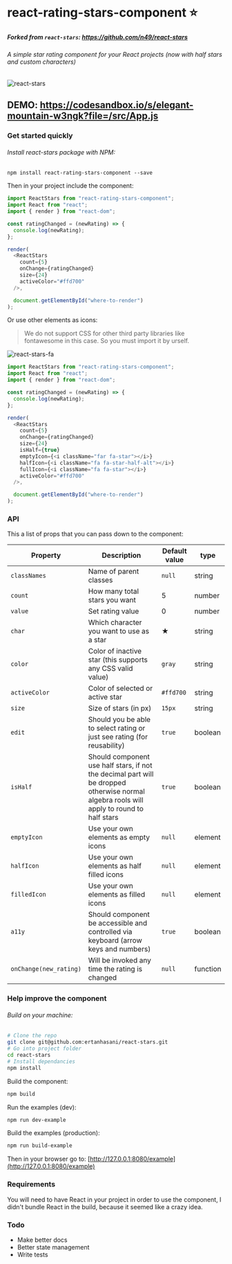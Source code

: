 # react-rating-stars-component :star:

##### Forked from `react-stars`: https://github.com/n49/react-stars

###### A simple star rating component for your React projects (now with half stars and custom characters)

![react-stars](http://i.imgur.com/VDbzbqF.gif)

## DEMO: https://codesandbox.io/s/elegant-mountain-w3ngk?file=/src/App.js

### Get started quickly

###### Install react-stars package with NPM:

`npm install react-rating-stars-component --save`

Then in your project include the component:

```javascript
import ReactStars from "react-rating-stars-component";
import React from "react";
import { render } from "react-dom";

const ratingChanged = (newRating) => {
  console.log(newRating);
};

render(
  <ReactStars
    count={5}
    onChange={ratingChanged}
    size={24}
    activeColor="#ffd700"
  />,

  document.getElementById("where-to-render")
);
```

Or use other elements as icons:

> We do not support CSS for other third party libraries like fontawesome in this case. So you must import it by urself.

![react-stars-fa](https://i.imgur.com/ko9NNRH.gif)

```javascript
import ReactStars from "react-rating-stars-component";
import React from "react";
import { render } from "react-dom";

const ratingChanged = (newRating) => {
  console.log(newRating);
};

render(
  <ReactStars
    count={5}
    onChange={ratingChanged}
    size={24}
    isHalf={true}
    emptyIcon={<i className="far fa-star"></i>}
    halfIcon={<i className="fa fa-star-half-alt"></i>}
    fullIcon={<i className="fa fa-star"></i>}
    activeColor="#ffd700"
  />,

  document.getElementById("where-to-render")
);
```

### API

This a list of props that you can pass down to the component:

| Property               | Description                                                                                                                               | Default value | type     |
| ---------------------- | ----------------------------------------------------------------------------------------------------------------------------------------- | ------------- | -------- |
| `classNames`            | Name of parent classes                                                                                                                      | `null`        | string   |
| `count`                | How many total stars you want                                                                                                             | 5             | number   |
| `value`                | Set rating value                                                                                                                          | 0             | number   |
| `char`                 | Which character you want to use as a star                                                                                                 | ★             | string   |
| `color`               | Color of inactive star (this supports any CSS valid value)                                                                                | `gray`        | string   |
| `activeColor`               | Color of selected or active star                                                                                                          | `#ffd700`     | string   |
| `size`                 | Size of stars (in px)                                                                                                                     | `15px`        | string   |
| `edit`                 | Should you be able to select rating or just see rating (for reusability)                                                                  | `true`        | boolean  |
| `isHalf`                 | Should component use half stars, if not the decimal part will be dropped otherwise normal algebra rools will apply to round to half stars | `true`        | boolean  |
| `emptyIcon`            | Use your own elements as empty icons                                                                                                      | `null`        | element  |
| `halfIcon`             | Use your own elements as half filled icons                                                                                                | `null`        | element  |
| `filledIcon`           | Use your own elements as filled icons                                                                                                     | `null`        | element  |
| `a11y`                 | Should component be accessible and controlled via keyboard (arrow keys and numbers)                                                       | `true`        | boolean  |
| `onChange(new_rating)` | Will be invoked any time the rating is changed                                                                                            | `null`        | function |

### Help improve the component

###### Build on your machine:

```bash
# Clone the repo
git clone git@github.com:ertanhasani/react-stars.git
# Go into project folder
cd react-stars
# Install dependancies
npm install
```

Build the component:

```bash
npm build
```

Run the examples (dev):

```bash
npm run dev-example
```

Build the examples (production):

```bash
npm run build-example
```

Then in your browser go to: [http://127.0.0.1:8080/example](http://127.0.0.1:8080/example)

### Requirements

You will need to have React in your project in order to use the component, I didn't bundle React in the build, because it seemed like a crazy idea.

### Todo

- Make better docs
- Better state management
- Write tests